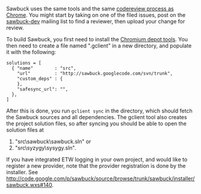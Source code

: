 Sawbuck uses the same tools and the same [codereview process as Chrome](http://dev.chromium.org/developers/contributing-code).
You might start by taking on one of the filed issues, post on the [sawbuck-dev](http://groups.google.com/group/sawbuck-dev) mailing list to find a reviewer, then upload your change for review.

To build Sawbuck, you first need to install the [Chromium depot tools](https://sites.google.com/a/chromium.org/dev/developers/how-tos/depottools).
You then need to create a file named ".gclient" in a new directory, and populate it with the following:
```
solutions = [
  { "name"        : "src",
    "url"         : "http://sawbuck.googlecode.com/svn/trunk",
    "custom_deps" : {
    },
    "safesync_url": "",
  },
]
```

After this is done, you run `gclient sync` in the directory, which should fetch the Sawbuck sources and all dependencies.
The gclient tool also creates the project solution files, so after syncing you should be able to open the solution files at
  1. "src\sawbuck\sawbuck.sln" or
  1. "src\syzygy\sysygy.sln".

If you have integrated ETW logging in your own project, and would like to register a new provider, note that the provider registration is done by the installer. See
http://code.google.com/p/sawbuck/source/browse/trunk/sawbuck/installer/sawbuck.wxs#140.